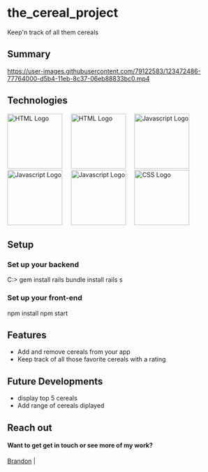 # the_cereal_project
Keep'n track of all them cereals


## Summary



<!-- https://user-images.githubusercontent.com/79122583/123479340-050a5d80-d5be-11eb-9445-a00866db11c4.mp4 -->



https://user-images.githubusercontent.com/79122583/123472486-77764000-d5b4-11eb-8c37-06eb88833bc0.mp4

## Technologies
<img src="https://www.w3.org/html/logo/img/mark-word-icon.png" alt="HTML Logo" height="126">&nbsp;&nbsp;&nbsp;&nbsp;&nbsp;<img src="https://www.clipartmax.com/png/middle/109-1092346_ruby-logo-ruby-on-rails-png.png" alt="HTML Logo" height="126">&nbsp;&nbsp;&nbsp;&nbsp;&nbsp;<img src="https://upload.wikimedia.org/wikipedia/commons/6/6a/JavaScript-logo.png" alt="Javascript Logo" height="126">&nbsp;&nbsp;&nbsp;&nbsp;&nbsp;<img src="http://logos-download.com/wp-content/uploads/2016/09/Ruby_on_Rails_logo.png" alt="Javascript Logo" height="126">&nbsp;&nbsp;&nbsp;&nbsp;&nbsp;<img src="https://cdn.freebiesupply.com/logos/thumbs/2x/react-1-logo.png" alt="Javascript Logo" height="126">&nbsp;&nbsp;&nbsp;&nbsp;&nbsp;<img src="https://upload.wikimedia.org/wikipedia/commons/thumb/3/3d/CSS.3.svg/730px-CSS.3.svg.png" alt="CSS Logo" height="126">

## Setup

### Set up your backend
C:\> gem install rails
bundle install
rails s

### Set up your front-end
npm install
npm start

## Features
* Add and remove cereals from your app
* Keep track of all those favorite cereals with a rating 

## Future Developments
* display top 5 cereals 
* Add range of cereals diplayed

  
## Reach out
#### Want to get get in touch or see more of my work?
  [Brandon](https://github.com/brandonefields) |
